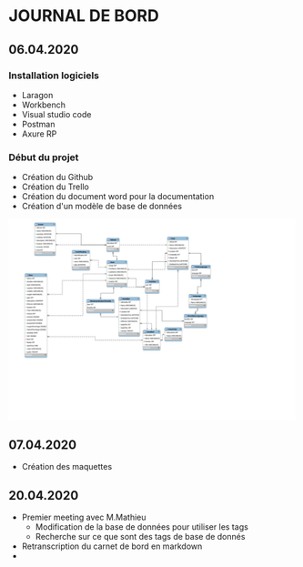 # JOURNAL DE BORD

## 06.04.2020
### Installation logiciels
- Laragon
- Workbench
- Visual studio code
- Postman
- Axure RP
  
### Début du projet
- Création du Github
- Création du Trello 
- Création du document word pour la documentation
- Création d'un modèle de base de données

![database v1](/Documentation/Bdd/v1.svg)

## 07.04.2020
- Création des maquettes

## 20.04.2020
- Premier meeting avec M.Mathieu
  - Modification de la base de données pour utiliser les tags
  - Recherche sur ce que sont des tags de base de donnés
- Retranscription du carnet de bord en markdown
- 

